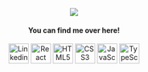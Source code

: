 <p align="center">
 <img src="https://capsule-render.vercel.app/api?type=wave&color=auto&height=200&section=header&text=Hi%20there%20I'm%20Santiago!&fontSize=70" />
</p>
<h4 align="center">  
You can find me over here!
</h4>

<p align="center">
  <img src="https://cdn-icons-png.flaticon.com/512/174/174857.png" alt="Linkedin" height="40"/>
  <img src="https://cdn.worldvectorlogo.com/logos/react-native-firebase-1.svg" alt="React Native" height="40"/>
  <img src="https://cdn.worldvectorlogo.com/logos/html5-2.svg" alt="HTML5" height="40"/>
  <img src="https://cdn.worldvectorlogo.com/logos/css-5.svg" alt="CSS3" height="40"/>
  <img src="https://cdn.worldvectorlogo.com/logos/javascript-1.svg" alt="JavaScript" height="40"/>
  <img src="https://cdn.worldvectorlogo.com/logos/typescript.svg" alt="TypeScript" height="40"/>
</p>
